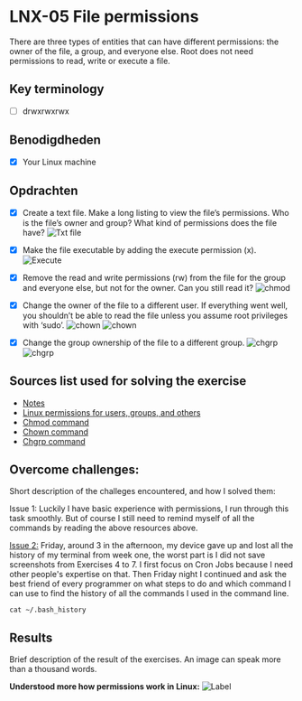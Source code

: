 # LNX-05 File permissions

There are three types of entities that can have different permissions: the owner of the file, a group, and everyone else. Root does not need permissions to read, write or execute a file.

<!-- Why permissions is important? -->

## Key terminology

- [ ] drwxrwxrwx

## Benodigdheden

- [x] Your Linux machine

## Opdrachten

- [x] Create a text file. Make a long listing to view the file’s permissions. Who is the file’s owner and group? What kind of permissions does the file have?
      ![Txt file](https://github.com/techgrounds/techgrounds-agcdtmr/blob/main/00_includes/linux/lnx-05-create.png)

- [x] Make the file executable by adding the execute permission (x).
      ![Execute](https://github.com/techgrounds/techgrounds-agcdtmr/blob/main/00_includes/linux/lnx-05-execute.png)

- [x] Remove the read and write permissions (rw) from the file for the group and everyone else, but not for the owner. Can you still read it?
      ![chmod](https://github.com/techgrounds/techgrounds-agcdtmr/blob/main/00_includes/linux/lnx-05-chmod.png)

- [x] Change the owner of the file to a different user. If everything went well, you shouldn’t be able to read the file unless you assume root privileges with ‘sudo’.
      ![chown](https://github.com/techgrounds/techgrounds-agcdtmr/blob/main/00_includes/linux/lnx-05-owner.png)
      ![chown](https://github.com/techgrounds/techgrounds-agcdtmr/blob/main/00_includes/linux/lnx-05-owner1.png)

- [x] Change the group ownership of the file to a different group.
      ![chgrp](https://github.com/techgrounds/techgrounds-agcdtmr/blob/main/00_includes/linux/lnx-05-grp.png)
      ![chgrp](https://github.com/techgrounds/techgrounds-agcdtmr/blob/main/00_includes/linux/lnx-05-grp1.png)

## Sources list used for solving the exercise

- [Notes](https://docs.google.com/document/d/1vJfWbHumTxh779zwRnrRlq8Ytzm4_PXn/edit#)
- [Linux permissions for users, groups, and others](https://www.redhat.com/sysadmin/manage-permissions)
- [Chmod command](https://www.freecodecamp.org/news/linux-chmod-chown-change-file-permissions/)
- [Chown command](https://www.ibm.com/docs/en/aix/7.2?topic=c-chown-command)
- [Chgrp command](https://www.geeksforgeeks.org/chgrp-command-in-linux-with-examples/)

## Overcome challenges:

Short description of the challeges encountered, and how I solved them:

Issue 1: Luckily I have basic experience with permissions, I run through this task smoothly. But of course I still need to remind myself of all the commands by reading the above resources above.

[Issue 2:](https://github.com/techgrounds/techgrounds-agcdtmr/blob/main/00_includes/chatgpt-terminal-history.jpg) Friday, around 3 in the afternoon, my device gave up and lost all the history of my terminal from week one, the worst part is I did not save screenshots from Exercises 4 to 7. I first focus on Cron Jobs because I need other people's expertise on that. Then Friday night I continued and ask the best friend of every programmer on what steps to do and which command I can use to find the history of all the commands I used in the command line.

```
cat ~/.bash_history
```

## Results

Brief description of the result of the exercises. An image can speak more than a thousand words.

**Understood more how permissions work in Linux:**
![Label](https://github.com/techgrounds/techgrounds-agcdtmr/blob/main/00_includes/linux/lnx-05-result.png)
